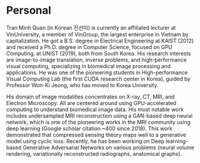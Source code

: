 # Personal

Tran Minh Quan (in Korean 진선미) is currently an affiliated lecturer at VinUniversity, a member of VinGroup, the largest enterprise in Vietnam by capitalization. He got a B.S. degree in Electrical Engineering at KAIST (2012) and received a Ph.D. degree in Computer Science, focused on GPU Computing, at UNIST (2019), both from South Korea. His research interests are image-to-image translation, inverse problems, and high-performance visual computing, specializing in biomedical image processing and applications. He was one of the pioneering students in High-performance Visual Computing Lab (the first CUDA research center in Korea), guided by Professor Won-Ki Jeong, who has moved to Korea University. 

His domain of image modalities concentrates on X-ray, CT, MRI, and Electron Microscopy. All are centered around using GPU-accelerated computing to understand biomedical image data. His most notable work includes undersampled MRI reconstruction using a GAN-based deep neural network, which is one of the pioneering works in the MRI community using deep learning (Google scholar citation ~400 since 2018). This work demonstrated that compressed sensing theory maps well to a generative model using cyclic loss. Recently, he has been working on Deep learning-based Generative Adversarial Networks on various problems (neural volume rendering, variationally reconstructed radiographs, anatomical graphs). 

<!-- He has published many research papers in top-tier venues, including Nature, IEEE Trans. Medical Imaging, IEEE Trans. Visualization and Computer Graphics, IEEE Trans. Parallel and Distributed Systems, Medical Image Analysis; and prestigious peer-reviewed conferences such as MICCAI, IEEE ISBI, IEEE CVPR, ISMRM, etc. He is a recipient of the NAVER graduate fellowship. 

Recently, he has been working on Deep learning-based Generative Adversarial Networks on various problems (neural volume rendering, variationally reconstructed radiographs, anatomical graphs). He also serves as a technical reviewer for NeuroComputing, IEEE Transactions, other journals, and conferences. He is a member of the AI Consultant Committee of Ho Chi Minh City, Vietnam.
 -->